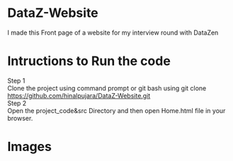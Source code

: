 # DataZ-Website
I made this Front page of a website for my interview round with DataZen  

# Intructions to Run the code
Step 1  
Clone the project using command prompt or git bash using git clone https://github.com/hinalpujara/DataZ-Website.git  
Step 2  
Open the project_code&src Directory and then open Home.html file in your browser.  

# Images  
